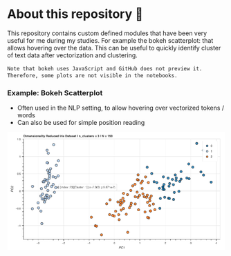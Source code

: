 # About this repository 🎨
This repository contains custom defined modules that have been very useful for me during my studies.
For example the bokeh scatterplot: that allows hovering over the data. This can be useful to quickly identify
cluster of text data after vectorization and clustering.
```
Note that bokeh uses JavaScript and GitHub does not preview it. 
Therefore, some plots are not visible in the notebooks.
```
### Example: Bokeh Scatterplot
+ Often used in the NLP setting, to allow hovering over vectorized tokens / words
+ Can also be used for simple position reading

![Example](assets/bokeh_scatterplot.PNG)
